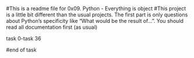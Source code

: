 #This is a readme file for 0x09. Python - Everything is object
#This project is a little bit different than the usual projects. The first part is only questions about Python’s specificity like “What would be the result of…”. You should read all documentation first (as usual)

task 0-task 36

#end of task
